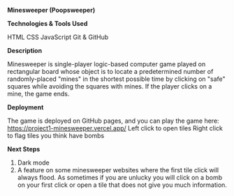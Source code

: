 **Minesweeper (Poopsweeper)**

**Technologies & Tools Used**

HTML
CSS
JavaScript
Git & GitHub

**Description**

Minesweeper is single-player logic-based computer game played on rectangular board whose object is to locate a predetermined number of randomly-placed "mines" in the shortest possible time by clicking on "safe" squares while avoiding the squares with mines. If the player clicks on a mine, the game ends.

**Deployment**

The game is deployed on GitHub pages, and you can play the game here: https://project1-minesweeper.vercel.app/
Left click to open tiles
Right click to flag tiles you think have bombs

**Next Steps**

1. Dark mode
2. A feature on some minesweeper websites where the first tile click will always flood. As sometimes if you are unlucky you will click on a bomb on your first click or open a tile that does not give you much information.
